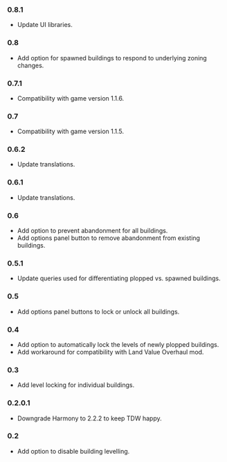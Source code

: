 ### 0.8.1
- Update UI libraries.

### 0.8
- Add option for spawned buildings to respond to underlying zoning changes.

### 0.7.1
- Compatibility with game version 1.1.6.

### 0.7
- Compatibility with game version 1.1.5.

### 0.6.2
- Update translations.

### 0.6.1
- Update translations.

### 0.6
- Add option to prevent abandonment for all buildings.
- Add options panel button to remove abandonment from existing buildings.

### 0.5.1
- Update queries used for differentiating plopped vs. spawned buildings.

### 0.5
- Add options panel buttons to lock or unlock all buildings.

### 0.4
- Add option to automatically lock the levels of newly plopped buildings.
- Add workaround for compatibility with Land Value Overhaul mod.

### 0.3
- Add level locking for individual buildings.

### 0.2.0.1
- Downgrade Harmony to 2.2.2 to keep TDW happy.

### 0.2
- Add option to disable building levelling.
